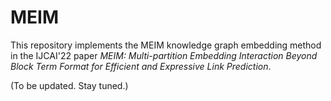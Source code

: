 # MEIM

This repository implements the MEIM knowledge graph embedding method in the IJCAI'22 paper *MEIM: Multi-partition Embedding Interaction Beyond Block Term Format for Efficient and Expressive Link Prediction*.

(To be updated. Stay tuned.)
